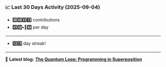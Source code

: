 <!--START_STATS-->
### 📈 Last 30 Days Activity (2025-09-04)  
- **1️⃣1️⃣3️⃣6️⃣** contributions  
- **3️⃣7️⃣•🎱7️⃣** per day
---
- **9️⃣6️⃣** day streak!
---
📝 **Latest blog:** [**The Quantum Loop: Programming in Superposition**](https://andriak.com/blog/quantum-loop)
<!--END_STATS-->
